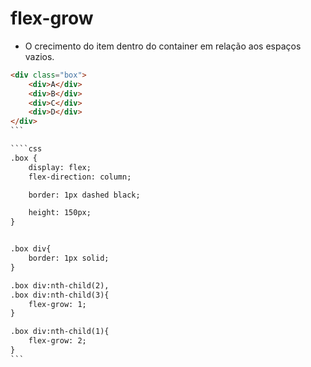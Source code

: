 # flex-grow

- O crecimento do item dentro do container em relação aos espaços vazios.

````html
<div class="box">
    <div>A</div>
    <div>B</div>
    <div>C</div>
    <div>D</div>
</div>
```

````css
.box {
    display: flex;
    flex-direction: column;

    border: 1px dashed black;

    height: 150px;
}


.box div{
    border: 1px solid;
}

.box div:nth-child(2),
.box div:nth-child(3){
    flex-grow: 1;
}

.box div:nth-child(1){
    flex-grow: 2;
}
```